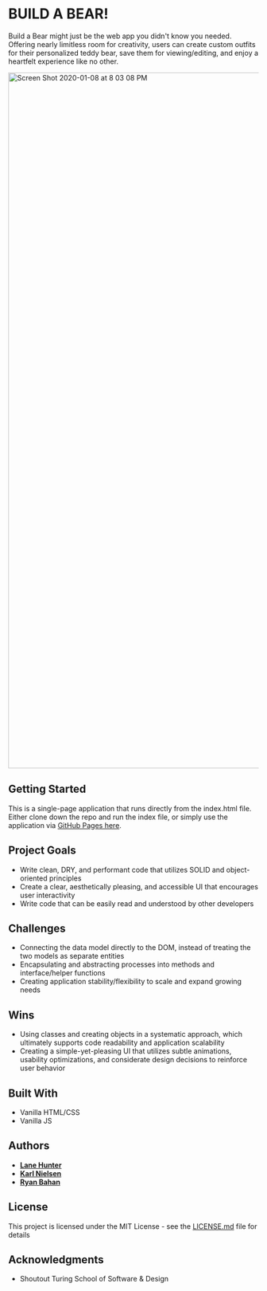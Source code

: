 # BUILD A BEAR!

Build a Bear might just be the web app you didn't know you needed. Offering nearly limitless room for creativity, users can create custom outfits for their personalized teddy bear, save them for viewing/editing, and enjoy a heartfelt experience like no other.

<img width="1397" alt="Screen Shot 2020-01-08 at 8 03 08 PM" src="https://user-images.githubusercontent.com/54119863/72034600-ba264a00-3252-11ea-9224-2220b2b25388.png">

## Getting Started

This is a single-page application that runs directly from the index.html file. Either clone down the repo and run the index file, or simply use the application via [GitHub Pages here](https://karlfunhouse.github.io/buildabear/).

## Project Goals

* Write clean, DRY, and performant code that utilizes SOLID and object-oriented principles
* Create a clear, aesthetically pleasing, and accessible UI that encourages user interactivity 
* Write code that can be easily read and understood by other developers

## Challenges

* Connecting the data model directly to the DOM, instead of treating the two models as separate entities
* Encapsulating and abstracting processes into methods and interface/helper functions 
* Creating application stability/flexibility to scale and expand growing needs

## Wins

* Using classes and creating objects in a systematic approach, which ultimately supports code readability and application scalability
* Creating a simple-yet-pleasing UI that utilizes subtle animations, usability optimizations, and considerate design decisions to reinforce user behavior

## Built With

* Vanilla HTML/CSS
* Vanilla JS

## Authors

* **[Lane Hunter](https://github.com/jonthanny)** 
* **[Karl Nielsen](https://github.com/karlfunhouse)** 
* **[Ryan Bahan](https://github.com/ryanbahan)**


## License

This project is licensed under the MIT License - see the [LICENSE.md](LICENSE.md) file for details

## Acknowledgments

* Shoutout Turing School of Software & Design
